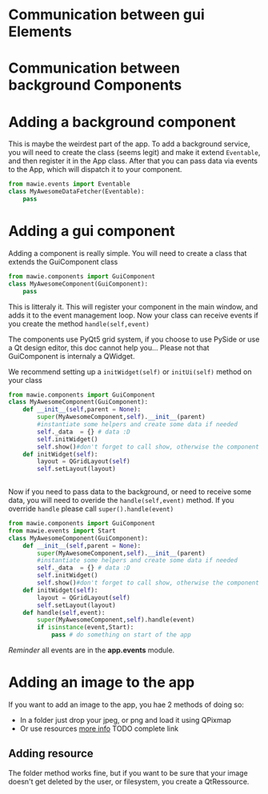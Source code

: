 # Communication between gui Elements

# Communication between background Components

# Adding a background component

This is maybe the weirdest part of the app. To add a background service, you will need to create the class (seems legit) and make it extend ``` Eventable ```, and then register it in the App class.
After that you can pass data via events to the App, which will dispatch it to your component.

```python
from mawie.events import Eventable
class MyAwesomeDataFetcher(Eventable):
    pass
```


# Adding a gui component

Adding a component is really simple. You will need to create a class that extends the GuiComponent class

```python
from mawie.components import GuiComponent
class MyAwesomeComponent(GuiComponent):
    pass
```

This is litteraly it. This will register your component in the main window, and adds it to the event management loop. Now your class can receive events if you create the method ```handle(self,event) ```

The components use PyQt5 grid system, if you choose to use PySide or use a Qt design editor, this doc cannot help you... Please not that GuiComponent is internaly a QWidget.

We recommend setting up a ```initWidget(self)``` or ```initUi(self)``` method on your class

```python
from mawie.components import GuiComponent
class MyAwesomeComponent(GuiComponent):
    def __init__(self,parent = None):
        super(MyAwesomeComponent,self).__init__(parent)
        #instantiate some helpers and create some data if needed
        self._data  = {} # data :D
        self.initWidget()
        self.show()#don't forget to call show, otherwise the component may not appear
    def initWidget(self):
        layout = QGridLayout(self)
        self.setLayout(layout)
        
```


Now if you need to pass data to the background, or need to receive some data, you will need to overide the ``` handle(self,event) ``` method.
If you override ``` handle ``` please call ```super().handle(event)```

```python
from mawie.components import GuiComponent
from mawie.events import Start
class MyAwesomeComponent(GuiComponent):
    def __init__(self,parent = None):
        super(MyAwesomeComponent,self).__init__(parent)
        #instantiate some helpers and create some data if needed
        self._data  = {} # data :D
        self.initWidget()
        self.show()#don't forget to call show, otherwise the component may not appear
    def initWidget(self):
        layout = QGridLayout(self)
        self.setLayout(layout)
    def handle(self,event):
        super(MyAwesomeComponent,self).handle(event)
        if isinstance(event,Start):
            pass # do something on start of the app
```
*Reminder* all events are in the **app.events** module.

# Adding an image to the app

If you want to add an image to the app, you hae 2 methods of doing so:
 - In a folder just drop your jpeg, or png and load it using QPixmap
 - Or use resources [more info](http://pyqt/resources) TODO complete link

## Adding resource

The folder method works fine, but if you want to be sure that your image doesn't get deleted by the user, or filesystem, you create a QtRessource.

